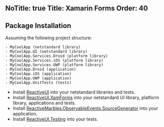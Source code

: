 NoTitle: true
Title: Xamarin Forms
Order: 40
---

## Package Installation

Assuming the following project structure:

```
- MyCoolApp (netstandard library)
- MyCoolApp.UI (netstandard library)
- MyCoolApp.Services.Droid (platform library)
- MyCoolApp.Services.iOS (platform library)
- MyCoolApp.Services.UWP (platform library)
- MyCoolApp.Droid (application)
- MyCoolApp.iOS (application)
- MyCoolApp.UWP (application)
- MyCoolApp.UnitTests (tests)
```

* Install [ReactiveUI](https://www.nuget.org/packages/ReactiveUI) into your netstandard libraries and tests.
* Install [ReactiveUI.XamForms](https://www.nuget.org/packages/ReactiveUI.XamForms) into your netstandard UI library, platform library, applications and tests.
* Install [ReactiveMarbles.ObservableEvents.SourceGenerator](https://www.nuget.org/packages/ReactiveMarbles.ObservableEvents.SourceGenerator) into your application.
* Install [ReactiveUI.Testing](https://www.nuget.org/packages/ReactiveUI.Testing) into your tests.
